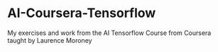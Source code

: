 # AI-Coursera-Tensorflow
My exercises and work from the AI Tensorflow Course from Coursera taught by Laurence Moroney
